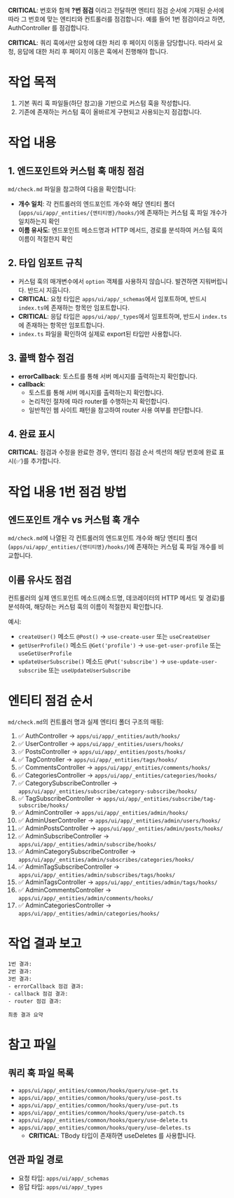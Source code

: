 **CRITICAL**: 번호와 함께 **?번 점검** 이라고 전달하면 엔티티 점검 순서에 기재된 순서에 따라 그 번호에 맞는 엔티티와 컨트롤러를 점검합니다. 예를 들어 1번 점검이라고 하면, AuthController 를 점검합니다.

**CRITICAL**: 쿼리 훅에서만 요청에 대한 처리 후 페이지 이동을 담당합니다. 따라서 요청, 응답에 대한 처리 후 페이지 이동은 훅에서 진행해야 합니다.

# 작업 목적

1. 기본 쿼리 훅 파일들(하단 참고)을 기반으로 커스텀 훅을 작성합니다.
2. 기존에 존재하는 커스텀 훅이 올바르게 구현되고 사용되는지 점검합니다.

# 작업 내용

## 1. 엔드포인트와 커스텀 훅 매칭 점검

`md/check.md` 파일을 참고하여 다음을 확인합니다:

- **개수 일치**: 각 컨트롤러의 엔드포인트 개수와 해당 엔티티 폴더(`apps/ui/app/_entities/{엔티티명}/hooks/`)에 존재하는 커스텀 훅 파일 개수가 일치하는지 확인
- **이름 유사도**: 엔드포인트 메소드명과 HTTP 메서드, 경로를 분석하여 커스텀 훅의 이름이 적절한지 확인

## 2. 타입 임포트 규칙

- 커스텀 훅의 매개변수에서 `option` 객체를 사용하지 않습니다. 발견하면 지워버립니다. 반드시 지웁니다.
- **CRITICAL**: 요청 타입은 `apps/ui/app/_schemas`에서 임포트하며, 반드시 `index.ts`에 존재하는 항목만 임포트합니다.
- **CRITICAL**: 응답 타입은 `apps/ui/app/_types`에서 임포트하며, 반드시 `index.ts`에 존재하는 항목만 임포트합니다.
- `index.ts` 파일을 확인하여 실제로 export된 타입만 사용합니다.

## 3. 콜백 함수 점검

- **errorCallback**: 토스트를 통해 서버 메시지를 출력하는지 확인합니다.
- **callback**:
  - 토스트를 통해 서버 메시지를 출력하는지 확인합니다.
  - 논리적인 절차에 따라 router를 수행하는지 확인합니다.
  - 일반적인 웹 사이트 패턴을 참고하여 router 사용 여부를 판단합니다.

## 4. 완료 표시

**CRITICAL**: 점검과 수정을 완료한 경우, 엔티티 점검 순서 섹션의 해당 번호에 완료 표시(✅)를 추가합니다.

# 작업 내용 1번 점검 방법

## 엔드포인트 개수 vs 커스텀 훅 개수

`md/check.md`에 나열된 각 컨트롤러의 엔드포인트 개수와 해당 엔티티 폴더(`apps/ui/app/_entities/{엔티티명}/hooks/`)에 존재하는 커스텀 훅 파일 개수를 비교합니다.

## 이름 유사도 점검

컨트롤러의 실제 엔드포인트 메소드(메소드명, 데코레이터의 HTTP 메서드 및 경로)를 분석하여, 해당하는 커스텀 훅의 이름이 적절한지 확인합니다.

예시:

- `createUser()` 메소드 `@Post()` → `use-create-user` 또는 `useCreateUser`
- `getUserProfile()` 메소드 `@Get('profile')` → `use-get-user-profile` 또는 `useGetUserProfile`
- `updateUserSubscribe()` 메소드 `@Put('subscribe')` → `use-update-user-subscribe` 또는 `useUpdateUserSubscribe`

# 엔티티 점검 순서

`md/check.md`의 컨트롤러 명과 실제 엔티티 폴더 구조의 매핑:

1. ✅ AuthController → `apps/ui/app/_entities/auth/hooks/`
2. ✅ UserController → `apps/ui/app/_entities/users/hooks/`
3. ✅ PostsController → `apps/ui/app/_entities/posts/hooks/`
4. ✅ TagController → `apps/ui/app/_entities/tags/hooks/`
5. ✅ CommentsController → `apps/ui/app/_entities/comments/hooks/`
6. ✅ CategoriesController → `apps/ui/app/_entities/categories/hooks/`
7. ✅ CategorySubscribeController → `apps/ui/app/_entities/subscribe/category-subscribe/hooks/`
8. ✅ TagSubscribeController → `apps/ui/app/_entities/subscribe/tag-subscribe/hooks/`
9. ✅ AdminController → `apps/ui/app/_entities/admin/hooks/`
10. ✅ AdminUserController → `apps/ui/app/_entities/admin/users/hooks/`
11. ✅ AdminPostsController → `apps/ui/app/_entities/admin/posts/hooks/`
12. ✅ AdminSubscribeController → `apps/ui/app/_entities/admin/subscribe/hooks/`
13. ✅ AdminCategorySubscribeController → `apps/ui/app/_entities/admin/subscribes/categories/hooks/`
14. ✅ AdminTagSubscribeController → `apps/ui/app/_entities/admin/subscribes/tags/hooks/`
15. ✅ AdminTagsController → `apps/ui/app/_entities/admin/tags/hooks/`
16. ✅ AdminCommentsController → `apps/ui/app/_entities/admin/comments/hooks/`
17. ✅ AdminCategoriesController → `apps/ui/app/_entities/admin/categories/hooks/`

# 작업 결과 보고

```
1번 결과:
2번 결과:
3번 결과:
- errorCallback 점검 결과:
- callback 점검 결과:
- router 점검 결과:

최종 결과 요약
```

# 참고 파일

## 쿼리 훅 파일 목록

- `apps/ui/app/_entities/common/hooks/query/use-get.ts`
- `apps/ui/app/_entities/common/hooks/query/use-post.ts`
- `apps/ui/app/_entities/common/hooks/query/use-put.ts`
- `apps/ui/app/_entities/common/hooks/query/use-patch.ts`
- `apps/ui/app/_entities/common/hooks/query/use-delete.ts`
- `apps/ui/app/_entities/common/hooks/query/use-deletes.ts`
  - **CRITICAL**: TBody 타입이 존재하면 useDeletes 를 사용합니다.

## 연관 파일 경로

- 요청 타입: `apps/ui/app/_schemas`
- 응답 타입: `apps/ui/app/_types`
